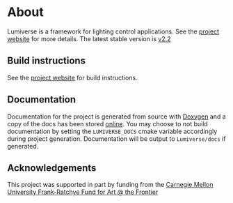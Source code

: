 # About
Lumiverse is a framework for lighting control applications. See the [project website](http://lumiverse.cs.cmu.edu) for more details.
The latest stable version is [v2.2](https://github.com/ebshimizu/Lumiverse/tree/v2.2)

## Build instructions
See the [project website](http://lumiverse.cs.cmu.edu) for build instructions.

## Documentation
Documentation for the project is generated from source with [Doxygen](http://www.stack.nl/~dimitri/doxygen/) and a copy of the docs has been stored [online](http://lumiverse.cs.cmu.edu/docs/).
You may choose to not build documentation by setting the `LUMIVERSE_DOCS`
cmake variable accordingly during project generation.
Documentation will be output to  `Lumiverse/docs` if generated. 

## Acknowledgements
This project was supported in part by funding from the [Carnegie Mellon
University Frank-Ratchye Fund for Art @ the Frontier](http://studioforcreativeinquiry.org/)